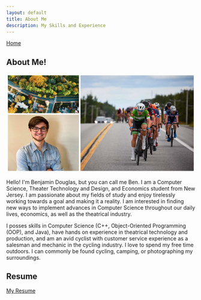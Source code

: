 ```yaml
---
layout: default
title: About Me
description: My Skills and Experience
---
```

[Home](https://bentdoug.github.io/index.html)

## About Me!

![About Me Photos](https://github.com/bentdoug/bentdoug.github.io/blob/main/photos/aboutmephotos.png?raw=true)

Hello!  I'm Benjamin Douglas, but you can call me Ben.  I am a Computer Science, Theater Technology and Design, and Economics student from New Jersey.  I am passionate about my fields of study and enjoy tirelessly working towards a goal and making it a reality. I am interested in finding new ways to implement advances in Computer Science throughout our daily lives, economics, as well as the theatrical industry.

I posses skills in Computer Science (C++, Object-Oriented Programming (OOP), and Java), have hands on experience in theatrical technology and production, and am an avid cyclist with customer service experience as a salesman and mechanic in the cycling industry. I love to spend my free time outdoors.  I can commonly be found cycling, camping, or photographing my surroundings.

## Resume
[My Resume](Resume-Benjamin-Douglas-12.18.2020.pdf)



